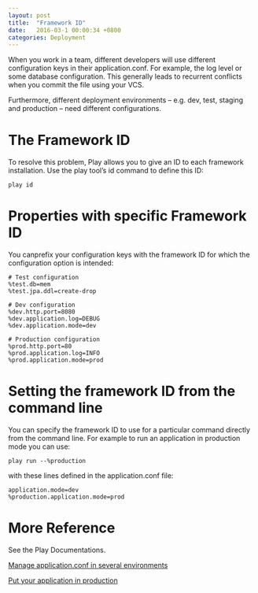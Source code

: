 ```yaml
---
layout: post
title:  "Framework ID"
date:   2016-03-1 00:00:34 +0800
categories: Deployment
---
```


When you work in a team, different developers will use different configuration keys in their application.conf. For example, the log level or some database configuration. This generally leads to recurrent conflicts when you commit the file using your VCS.

Furthermore, different deployment environments – e.g. dev, test, staging and production – need different configurations.

# The Framework ID
To resolve this problem, Play allows you to give an ID to each framework installation. Use the play tool’s id command to define this ID:

```shell
play id
```


# Properties with specific Framework ID

You canprefix your configuration keys with the framework ID for which the configuration option is intended:

```shell
# Test configuration
%test.db=mem
%test.jpa.ddl=create-drop

# Dev configuration
%dev.http.port=8080
%dev.application.log=DEBUG
%dev.application.mode=dev

# Production configuration
%prod.http.port=80
%prod.application.log=INFO
%prod.application.mode=prod
```


# Setting the framework ID from the command line 
You can specify the framework ID to use for a particular command directly from the command line. For example to run an application in production mode you can use:

```shell
play run --%production
```
with these lines defined in the application.conf file:

```shell
application.mode=dev
%production.application.mode=prod
```

# More Reference
See the Play Documentations.

[Manage application.conf in several environments](https://www.playframework.com/documentation/1.4.x/ids)

[Put your application in production](https://www.playframework.com/documentation/1.4.x/production)

